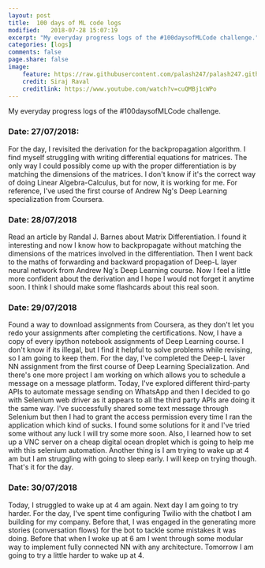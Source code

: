 ```yaml
---
layout: post
title:  100 days of ML code logs
modified:   2018-07-28 15:07:19
excerpt: "My everyday progress logs of the #100daysofMLCode challenge."
categories: [logs]
comments: false
page.share: false
image:
    feature: https://raw.githubusercontent.com/palash247/palash247.github.io/master/img/100daysofmlcode.jpg
    credit: Siraj Raval
    creditlink: https://www.youtube.com/watch?v=cuQMBj1cWPo
---
```


My everyday progress logs of the #100daysofMLCode challenge.


### Date: 27/07/2018:

For the day, I revisited the derivation for the backpropagation algorithm. I find myself struggling with writing differential equations for matrices. The only way I could possibly come up with the proper differentiation is by matching the dimensions of the matrices. I don't know if it's the correct way of doing Linear Algebra-Calculus, but for now, it is working for me. For reference, I've used the first course of Andrew Ng's Deep Learning specialization from Coursera.

### Date: 28/07/2018

Read an article by Randal J. Barnes about Matrix Differentiation. I found it interesting and now I know how to backpropagate without matching the dimensions of the matrices involved in the differentiation. Then I went back to the maths of forwarding and backward propagation of Deep-L layer neural network from Andrew Ng's Deep Learning course. Now I feel a little more confident about the derivation and I hope I would not forget it anytime soon. I think I should make some flashcards about this real soon.

### Date: 29/07/2018

Found a way to download assignments from Coursera, as they don't let you redo your assignments after completing the certifications. Now, I have a copy of every ipython notebook assignments of Deep Learning course. I don't know if its illegal, but I find it helpful to solve problems while revising, so I am going to keep them. For the day, I've completed the Deep-L laver NN assignment from the first course of Deep Learning Specialization. And there's one more project I am working on which allows you to schedule a message on a message platform. Today, I've explored different third-party APIs to automate message sending on WhatsApp and then I decided to go with Selenium web driver as it appears to all the third party APIs are doing it the same way. I've successfully shared some text message through Selenium but then I had to grant the access permission every time I ran the application which kind of sucks. I found some solutions for it and I've tried some without any luck I will try some more soon. Also, I learned how to set up a VNC server on a cheap digital ocean droplet which is going to help me with this selenium automation. Another thing is I am trying to wake up at 4 am but I am struggling with going to sleep early. I will keep on trying though. That's it for the day.

### Date: 30/07/2018

Today, I struggled to wake up at 4 am again. Next day I am going to try harder. For the day, I've spent time configuring Twilio with the chatbot I am building for my company. Before that, I was engaged in the generating more stories (conversation flows) for the bot to tackle some mistakes it was doing. Before that when I woke up at 6 am I went through some modular way to implement fully connected NN with any architecture. Tomorrow I am going to try a little harder to wake up at 4. 
